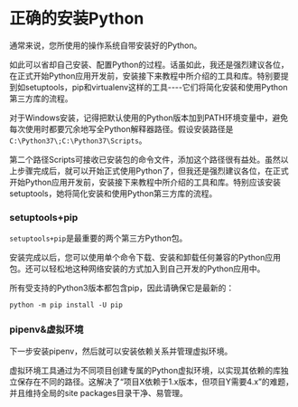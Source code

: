 # 正确的安装Python

通常来说，您所使用的操作系统自带安装好的Python。

如此可以省却自己安装、配置Python的过程。话虽如此，我还是强烈建议各位，在正式开始Python应用开发前，安装接下来教程中所介绍的工具和库。特别要提到如setuptools，pip和virtualenv这样的工具----它们将简化安装和使用Python第三方库的流程。

对于Windows安装，记得把默认使用的Python版本加到PATH环境变量中，避免每次使用时都要冗余地写全Python解释器路径。假设安装路径是`C:\Python37\;C:\Python37\Scripts`。

第二个路径Scripts可接收已安装包的命令文件，添加这个路径很有益处。虽然以上步骤完成后，就可以开始正式使用Python了，但我还是强烈建议各位，在正式开始Python应用开发前，安装接下来教程中所介绍的工具和库。特别应该安装setuptools，她将简化安装和使用Python第三方库的流程。

### setuptools+pip

`setuptools+pip`是最重要的两个第三方Python包。

安装完成以后，您可以使用单个命令下载、安装和卸载任何兼容的Python应用包。还可以轻松地这种网络安装的方式加入到自己开发的Python应用中。

所有受支持的Python3版本都包含pip，因此请确保它是最新的：

```
python -m pip install -U pip
```

### pipenv&虚拟环境

下一步安装pipenv，然后就可以安装依赖关系并管理虚拟环境。

虚拟环境工具通过为不同项目创建专属的Python虚拟环境，以实现其依赖的库独立保存在不同的路径。这解决了“项目X依赖于1.x版本，但项目Y需要4.x”的难题，并且维持全局的site packages目录干净、易管理。



